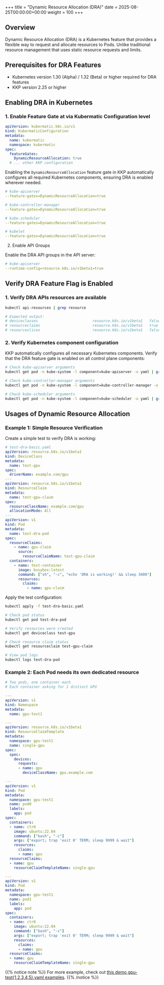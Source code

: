 
+++
title = "Dynamic Resource Allocation (DRA)"
date = 2025-08-25T00:00:00+00:00
weight = 100
+++



## Overview

Dynamic Resource Allocation (DRA) is a Kubernetes feature that provides a flexible way to request and allocate resources to Pods. Unlike traditional resource management that uses static resource requests and limits.


## Prerequisites for DRA Features

- Kubernetes version 1.30 (Alpha) / 1.32 (Beta) or higher required for DRA features
- KKP version 2.25 or higher

## Enabling DRA in Kubernetes

### 1. Enable Feature Gate at via Kubermatic Configuration level

```yaml
apiVersion: kubermatic.k8c.io/v1
kind: KubermaticConfiguration
metadata:
  name: kubermatic
  namespace: kubermatic
spec:
  featureGates:
    DynamicResourceAllocation: true
  # ... other KKP configuration
```

Enabling the `DynamicResourceAllocation` feature gate in KKP automatically configures all required Kubernetes components, ensuring DRA is enabled wherever needed.

```yaml
# kube-apiserver
--feature-gates=DynamicResourceAllocation=true

# kube-controller-manager
--feature-gates=DynamicResourceAllocation=true

# kube-scheduler
--feature-gates=DynamicResourceAllocation=true

# kubelet
--feature-gates=DynamicResourceAllocation=true
```

2. Enable API Groups

Enable the DRA API groups in the API server:

```yaml
# kube-apiserver
--runtime-config=resource.k8s.io/v1beta1=true
```

## Verify DRA Feature Flag is Enabled

### 1. Verify DRA APIs resources are available

```bash
kubectl api-resources | grep resource

# Expected output:
# deviceclasses                         resource.k8s.io/v1beta1   false        DeviceClass
# resourceclaims                        resource.k8s.io/v1beta1   true         ResourceClaim
# resourceslices                        resource.k8s.io/v1beta1   false        ResourceSlice
```


### 2. Verify Kubernetes component configuration

KKP automatically configures all necessary Kubernetes components. Verify that the DRA feature gate is enabled on all control plane components:

```bash
# Check kube-apiserver arguments
kubectl get pod -n kube-system -l component=kube-apiserver -o yaml | grep "DynamicResourceAllocation"

# Check kube-controller-manager arguments  
kubectl get pod -n kube-system -l component=kube-controller-manager -o yaml | grep "DynamicResourceAllocation"

# Check kube-scheduler arguments
kubectl get pod -n kube-system -l component=kube-scheduler -o yaml | grep "DynamicResourceAllocation"
```


## Usages of Dynamic Resource Allocation

### Example 1: Simple Resource Verification

Create a simple test to verify DRA is working:

```yaml
# test-dra-basic.yaml
apiVersion: resource.k8s.io/v1beta1
kind: DeviceClass
metadata:
  name: test-gpu
spec:
  driverName: example.com/gpu
---
apiVersion: resource.k8s.io/v1beta1
kind: ResourceClaim
metadata:
  name: test-gpu-claim
spec:
  resourceClassName: example.com/gpu
  allocationMode: All
---
apiVersion: v1
kind: Pod
metadata:
  name: test-dra-pod
spec:
  resourceClaims:
    - name: gpu-claim
      source:
        resourceClaimName: test-gpu-claim
  containers:
    - name: test-container
      image: busybox:latest
      command: ["sh", "-c", "echo 'DRA is working!' && sleep 3600"]
      resources:
        claims:
          - name: gpu-claim
```

Apply the test configuration:

```bash
kubectl apply -f test-dra-basic.yaml

# Check pod status
kubectl get pod test-dra-pod

# Verify resources were created
kubectl get deviceclass test-gpu

# Check resource claim status
kubectl get resourceclaim test-gpu-claim

# View pod logs
kubectl logs test-dra-pod
```


### Example 2: Each Pod needs its own dedicated resource

```yaml
# Two pods, one container each
# Each container asking for 1 distinct GPU

---
apiVersion: v1
kind: Namespace
metadata:
  name: gpu-test1

---
apiVersion: resource.k8s.io/v1beta1
kind: ResourceClaimTemplate
metadata:
  namespace: gpu-test1
  name: single-gpu
spec:
  spec:
    devices:
      requests:
      - name: gpu
        deviceClassName: gpu.example.com

---
apiVersion: v1
kind: Pod
metadata:
  namespace: gpu-test1
  name: pod0
  labels:
    app: pod
spec:
  containers:
  - name: ctr0
    image: ubuntu:22.04
    command: ["bash", "-c"]
    args: ["export; trap 'exit 0' TERM; sleep 9999 & wait"]
    resources:
      claims:
      - name: gpu
  resourceClaims:
  - name: gpu
    resourceClaimTemplateName: single-gpu

---
apiVersion: v1
kind: Pod
metadata:
  namespace: gpu-test1
  name: pod1
  labels:
    app: pod
spec:
  containers:
  - name: ctr0
    image: ubuntu:22.04
    command: ["bash", "-c"]
    args: ["export; trap 'exit 0' TERM; sleep 9999 & wait"]
    resources:
      claims:
      - name: gpu
  resourceClaims:
  - name: gpu
    resourceClaimTemplateName: single-gpu

```

{{% notice note %}}
For more example, check out [this demo gpu-test{1,2,3,4,5}.yaml examples](https://github.com/kubernetes-sigs/dra-example-driver/tree/main/demo).
{{% /notice %}}
